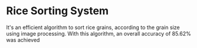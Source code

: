 # Rice Sorting System
It's an efficient algorithm to sort rice grains, according to the grain size using image processing. With this algorithm, an overall accuracy of 85.62% was achieved
